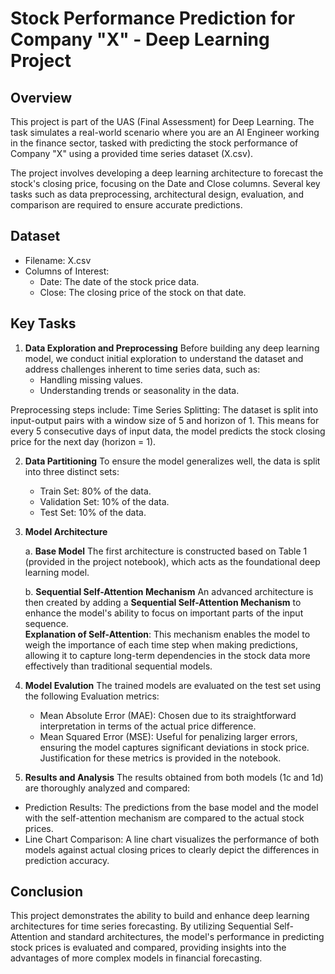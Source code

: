 # Stock Performance Prediction for Company "X" - Deep Learning Project

## Overview
This project is part of the UAS (Final Assessment) for Deep Learning. The task simulates a real-world scenario where you are an AI Engineer working in the finance sector, tasked with predicting the stock performance of Company "X" using a provided time series dataset (X.csv).

The project involves developing a deep learning architecture to forecast the stock's closing price, focusing on the Date and Close columns. Several key tasks such as data preprocessing, architectural design, evaluation, and comparison are required to ensure accurate predictions.

## Dataset
- Filename: X.csv
- Columns of Interest:
  - Date: The date of the stock price data.
  - Close: The closing price of the stock on that date.

## Key Tasks
1. **Data Exploration and Preprocessing**
Before building any deep learning model, we conduct initial exploration to understand the dataset and address challenges inherent to time series data, such as:
    - Handling missing values.
    - Understanding trends or seasonality in the data. <br>

Preprocessing steps include:
Time Series Splitting: The dataset is split into input-output pairs with a window size of 5 and horizon of 1. This means for every 5 consecutive days of input data, the model predicts the stock closing price for the next day (horizon = 1).

2. **Data Partitioning**
To ensure the model generalizes well, the data is split into three distinct sets:
    - Train Set: 80% of the data.
    - Validation Set: 10% of the data.
    - Test Set: 10% of the data.

3. **Model Architecture**

    a. **Base Model**
  The first architecture is constructed based on Table 1 (provided in the project notebook), which acts as the foundational deep learning model.
  
    b. **Sequential Self-Attention Mechanism**
  An advanced architecture is then created by adding a **Sequential Self-Attention Mechanism** to enhance the model's ability to focus on important parts of the input sequence. <br>
      **Explanation of Self-Attention**: This mechanism enables the model to weigh the importance of each time step when making predictions, allowing it to capture long-term dependencies in the stock data more effectively than traditional sequential models.

4. **Model Evalution**
The trained models are evaluated on the test set using the following Evaluation metrics:
    - Mean Absolute Error (MAE): Chosen due to its straightforward interpretation in terms of the actual price difference.
    - Mean Squared Error (MSE): Useful for penalizing larger errors, ensuring the model captures significant deviations in stock price.
  Justification for these metrics is provided in the notebook.

5.  **Results and Analysis**
The results obtained from both models (1c and 1d) are thoroughly analyzed and compared:
  - Prediction Results: The predictions from the base model and the model with the self-attention mechanism are compared to the actual stock prices.
  - Line Chart Comparison: A line chart visualizes the performance of both models against actual closing prices to clearly depict the differences in prediction accuracy.

## Conclusion
This project demonstrates the ability to build and enhance deep learning architectures for time series forecasting. By utilizing Sequential Self-Attention and standard architectures, the model's performance in predicting stock prices is evaluated and compared, providing insights into the advantages of more complex models in financial forecasting.

